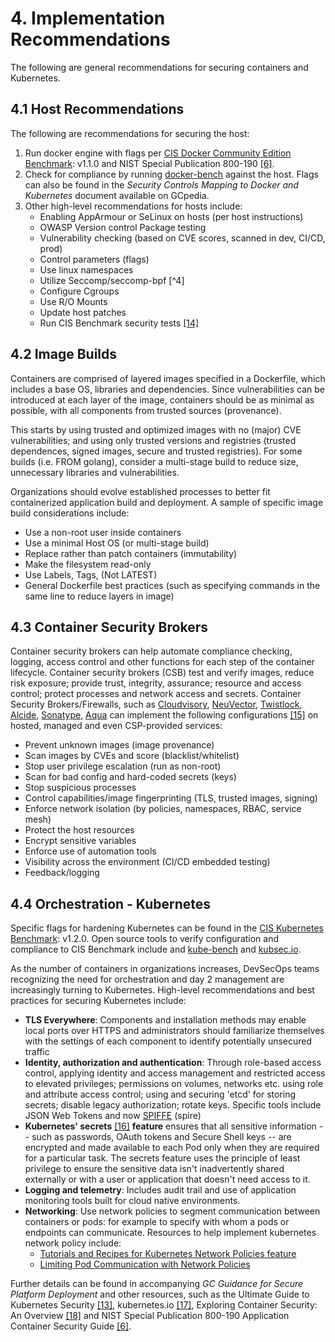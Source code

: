 # 4. Implementation Recommendations

The following are general recommendations for securing containers and Kubernetes.

## 4.1 Host Recommendations 

The following are recommendations for securing the host:

1.  Run docker engine with flags per [CIS Docker Community Edition Benchmark](https://www.cisecurity.org/benchmark/docker/): v1.1.0 and NIST Special Publication 800-190 [\[6\]](#5-references).
2.  Check for compliance by running [docker-bench](https://github.com/docker/docker-bench-security) against the host. Flags can also be found in the *Security Controls Mapping to Docker and Kubernetes* document available on GCpedia.
3.  Other high-level recommendations for hosts include:
    -   Enabling AppArmour or SeLinux on hosts (per host instructions)
    -   OWASP Version control Package testing
    -   Vulnerability checking (based on CVE scores, scanned in dev, CI/CD, prod)
    -   Control parameters (flags)
    -   Use linux namespaces
    -   Utilize Seccomp/seccomp-bpf [^4]
    -   Configure Cgroups
    -   Use R/O Mounts
    -   Update host patches
    -   Run CIS Benchmark security tests [\[14\]](#5-references)

## 4.2 Image Builds

Containers are comprised of layered images specified in a Dockerfile, which includes a base OS, libraries and dependencies. Since vulnerabilities can be introduced at each layer of the image, containers should be as minimal as possible, with all components from trusted sources (provenance).

This starts by using trusted and optimized images with no (major) CVE vulnerabilities; and using only trusted versions and registries (trusted dependences, signed images, secure and trusted registries). For some builds (i.e. FROM golang), consider a multi-stage build to reduce size, unnecessary libraries and vulnerabilities.

Organizations should evolve established processes to better fit containerized application build and deployment. A sample of specific image build considerations include:

-   Use a non-root user inside containers
-   Use a minimal Host OS (or multi-stage build)
-   Replace rather than patch containers (immutability)
-   Make the filesystem read-only
-   Use Labels, Tags, (Not LATEST)
-   General Dockerfile best practices (such as specifying commands in the same line to reduce layers in image)

## 4.3 Container Security Brokers

Container security brokers can help automate compliance checking, logging, access control and other functions for each step of the container lifecycle. Container security brokers (CSB) test and verify images, reduce risk exposure; provide trust, integrity, assurance; resource and access control; protect processes and network access and secrets. Container Security Brokers/Firewalls, such as [Cloudvisory](https://www.cloudvisory.com/), [NeuVector](https://neuvector.com/), [Twistlock](https://www.twistlock.com/), [Alcide](https://www.alcide.io/), [Sonatype,](https://www.sonatype.com/) [Aqua](https://www.aquasec.com/) can implement the following configurations [\[15\]](#5-references) on hosted, managed and even CSP-provided services:

-   Prevent unknown images (image provenance)
-   Scan images by CVEs and score (blacklist/whitelist)
-   Stop user privilege escalation (run as non-root)
-   Scan for bad config and hard-coded secrets (keys)
-   Stop suspicious processes
-   Control capabilities/image fingerprinting (TLS, trusted images, signing)
-   Enforce network isolation (by policies, namespaces, RBAC, service mesh)
-   Protect the host resources
-   Encrypt sensitive variables
-   Enforce use of automation tools
-   Visibility across the environment (CI/CD embedded testing)
-   Feedback/logging

## 4.4 Orchestration - Kubernetes

Specific flags for hardening Kubernetes can be found in the [CIS Kubernetes Benchmark](https://www.cisecurity.org/benchmark/kubernetes/): v1.2.0. Open source tools to verify configuration and compliance to CIS Benchmark include and [kube-bench](https://github.com/aquasecurity/kube-bench) and [kubsec.io](https://kubesec.io/).

As the number of containers in organizations increases, DevSecOps teams recognizing the need for orchestration and day 2 management are increasingly turning to Kubernetes. High-level recommendations and best practices for securing Kubernetes include:

-   **TLS Everywhere**: Components and installation methods may enable local ports over HTTPS and administrators should familiarize themselves with the settings of each component to identify potentially unsecured traffic
-   **Identity, authorization and authentication**: Through role-based access control, applying identity and access management and restricted access to elevated privileges; permissions on volumes, networks etc. using role and attribute access control; using and securing 'etcd' for storing secrets; disable legacy authorization; rotate keys. Specific tools include JSON Web Tokens and now [SPIFFE](https://spiffe.io/) (spire)
-   **Kubernetes\' secrets** [\[16\]](#5-references) **feature** ensures that all sensitive information \-- such as passwords, OAuth tokens and Secure Shell keys \-- are encrypted and made available to each Pod only when they are required for a particular task. The secrets feature uses the principle of least privilege to ensure the sensitive data isn\'t inadvertently shared externally or with a user or application that doesn\'t need access to it.
-   **Logging and telemetry**: Includes audit trail and use of application monitoring tools built for cloud native environments.
-   **Networking**: Use network policies to segment communication between containers or pods: for example to specify with whom a pods or endpoints can communicate. Resources to help implement kubernetes network policy include:
    -   [Tutorials and Recipes for Kubernetes Network Policies feature](https://github.com/ahmetb/kubernetes-network-policy-recipes)
    -   [Limiting Pod Communication with Network Policies](https://docs.giantswarm.io/guides/limiting-pod-communication-with-network-policies/)

Further details can be found in accompanying *GC Guidance for Secure Platform Deployment* and other resources, such as the Ultimate Guide to Kubernetes Security [\[13\]](#5-references), kubernetes.io [\[17\]](#5-references), Exploring Container Security: An Overview [\[18\]](#5-references) and NIST Special Publication 800-190 Application Container Security Guide [\[6\]](#5-references).
